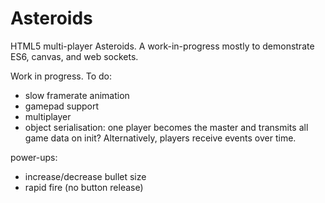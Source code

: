 # Asteroids

HTML5 multi-player Asteroids. A work-in-progress mostly to demonstrate ES6, canvas, and web sockets.

Work in progress. To do:

* slow framerate animation
* gamepad support
* multiplayer
* object serialisation: one player becomes the master and transmits all game data on init? Alternatively, players receive events over time.

power-ups:

* increase/decrease bullet size
* rapid fire (no button release)
